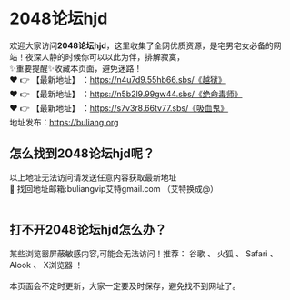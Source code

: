 # 2048论坛hjd<br>
欢迎大家访问**2048论坛hjd**，这里收集了全网优质资源，是宅男宅女必备的网站！夜深人静的时候你可以以此为伴，排解寂寞，<br>
✨重要提醒✨收藏本页面，避免迷路！<br>
❤️ 👉 【最新地址】 ：https://n4u7d9.55hb66.sbs/《越狱》<br>
❤️ 👉 【最新地址】 ：https://n5b2l9.99gw44.sbs/《绝命毒师》<br>
❤️ 👉 【最新地址】 ：https://s7v3r8.66tv77.sbs/《吸血鬼》<br>
地址发布：https://buliang.org<br>
## 怎么找到**2048论坛hjd**呢？<br>
以上地址无法访问请发送任意内容获取最新地址<br>
📧 找回地址邮箱:buliangvip艾特gmail.com （艾特换成@）<br><br>
## 打不开**2048论坛hjd**怎么办？
某些浏览器屏蔽敏感内容,可能会无法访问！推荐： 谷歌 、 火狐 、 Safari 、 Alook 、 X浏览器 ！<br><br>
本页面会不定时更新，大家一定要及时保存，避免找不到网址了。







